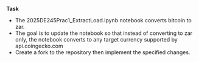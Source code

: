 **Task**
* The 2025DE245Prac1_ExtractLoad.ipynb notebook converts bitcoin to zar. 
* The goal is to update the notebook so that instead of converting to zar only, the notebook converts to any target currency supported by api.coingecko.com
* Create a fork to the repository then implement the specified changes.
